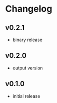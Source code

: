 # Changelog

## v0.2.1

- binary release

## v0.2.0

- output version

## v0.1.0

- initial release
